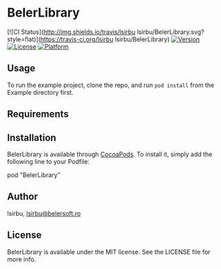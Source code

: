# BelerLibrary

[![CI Status](http://img.shields.io/travis/lsirbu lsirbu/BelerLibrary.svg?style=flat)](https://travis-ci.org/lsirbu lsirbu/BelerLibrary)
[![Version](https://img.shields.io/cocoapods/v/BelerLibrary.svg?style=flat)](http://cocoapods.org/pods/BelerLibrary)
[![License](https://img.shields.io/cocoapods/l/BelerLibrary.svg?style=flat)](http://cocoapods.org/pods/BelerLibrary)
[![Platform](https://img.shields.io/cocoapods/p/BelerLibrary.svg?style=flat)](http://cocoapods.org/pods/BelerLibrary)

## Usage

To run the example project, clone the repo, and run `pod install` from the Example directory first.

## Requirements

## Installation

BelerLibrary is available through [CocoaPods](http://cocoapods.org). To install
it, simply add the following line to your Podfile:

pod "BelerLibrary"

## Author

lsirbu, lsirbu@belersoft.ro

## License

BelerLibrary is available under the MIT license. See the LICENSE file for more info.
